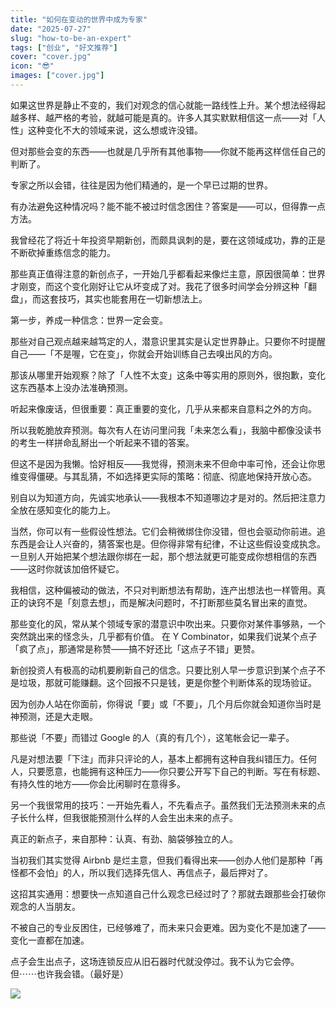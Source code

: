 ```yaml
---
title: "如何在变动的世界中成为专家"
date: "2025-07-27"
slug: "how-to-be-an-expert"
tags: ["创业", "好文推荐"]
cover: "cover.jpg"
icon: "😎"
images: ["cover.jpg"]
---
```

如果这世界是静止不变的，我们对观念的信心就能一路线性上升。某个想法经得起越多样、越严格的考验，就越可能是真的。许多人其实默默相信这一点——对「人性」这种变化不大的领域来说，这么想或许没错。



但对那些会变的东西——也就是几乎所有其他事物——你就不能再这样信任自己的判断了。



专家之所以会错，往往是因为他们精通的，是一个早已过期的世界。



有办法避免这种情况吗？能不能不被过时信念困住？答案是——可以，但得靠一点方法。



我曾经花了将近十年投资早期新创，而颇具讽刺的是，要在这领域成功，靠的正是不断砍掉重练信念的能力。



那些真正值得注意的新创点子，一开始几乎都看起来像烂主意，原因很简单：世界才刚变，而这个变化刚好让它从坏变成了对。我花了很多时间学会分辨这种「翻盘」，而这套技巧，其实也能套用在一切新想法上。



第一步，养成一种信念：世界一定会变。



那些对自己观点越来越笃定的人，潜意识里其实是认定世界静止。只要你不时提醒自己——「不是喔，它在变」，你就会开始训练自己去嗅出风的方向。



那该从哪里开始观察？除了「人性不太变」这条中等实用的原则外，很抱歉，变化这东西基本上没办法准确预测。



听起来像废话，但很重要：真正重要的变化，几乎从来都来自意料之外的方向。



所以我乾脆放弃预测。每次有人在访问里问我「未来怎么看」，我脑中都像没读书的考生一样拼命乱掰出一个听起来不错的答案。



但这不是因为我懒。恰好相反——我觉得，预测未来不但命中率可怜，还会让你思维变得僵硬。与其乱猜，不如选择更实际的策略：彻底、彻底地保持开放心态。



别自以为知道方向，先诚实地承认——我根本不知道哪边才是对的。然后把注意力全放在感知变化的能力上。



当然，你可以有一些假设性想法。它们会稍微绑住你没错，但也会驱动你前进。追东西是会让人兴奋的，猜答案也是。但你得非常有纪律，不让这些假设变成执念。
一旦别人开始把某个想法跟你绑在一起，那个想法就更可能变成你想相信的东西——这时你就该加倍怀疑它。



我相信，这种偏被动的做法，不只对判断想法有帮助，连产出想法也一样管用。真正的诀窍不是「刻意去想」，而是解决问题时，不打断那些莫名冒出来的直觉。



那些变化的风，常从某个领域专家的潜意识中吹出来。只要你对某件事够熟，一个突然跳出来的怪念头，几乎都有价值。
在 Y Combinator，如果我们说某个点子「疯了点」，那通常是称赞——搞不好还比「这点子不错」更赞。



新创投资人有极高的动机要刷新自己的信念。只要比别人早一步意识到某个点子不是垃圾，那就可能赚翻。这个回报不只是钱，更是你整个判断体系的现场验证。



因为创办人站在你面前，你得说「要」或「不要」，几个月后你就会知道你当时是神预测，还是大走眼。



那些说「不要」而错过 Google 的人（真的有几个），这笔帐会记一辈子。



凡是对想法要「下注」而非只评论的人，基本上都拥有这种自我纠错压力。任何人，只要愿意，也能拥有这种压力——你只要公开写下自己的判断。写在有标题、有持久性的地方——你会比闲聊时在意得多。



另一个我很常用的技巧：一开始先看人，不先看点子。虽然我们无法预测未来的点子长什么样，但我很能预测什么样的人会生出未来的点子。



真正的新点子，来自那种：认真、有劲、脑袋够独立的人。



当初我们其实觉得 Airbnb 是烂主意，但我们看得出来——创办人他们是那种「再怪都不会怕」的人，所以我们选择先信人、再信点子，最后押对了。



这招其实通用：想要快一点知道自己什么观念已经过时了？那就去跟那些会打破你观念的人当朋友。



不被自己的专业反困住，已经够难了，而未来只会更难。因为变化不是加速了——变化一直都在加速。



点子会生出点子，这场连锁反应从旧石器时代就没停过。我不认为它会停。
但⋯⋯也许我会错。（最好是）




![](https://prod-files-secure.s3.us-west-2.amazonaws.com/112d0858-5090-4d34-a606-b75eb8d65fd2/46476355-9cf3-4e99-9b7a-3531bc426380/1000202064.png?X-Amz-Algorithm=AWS4-HMAC-SHA256&X-Amz-Content-Sha256=UNSIGNED-PAYLOAD&X-Amz-Credential=ASIAZI2LB466UFQKWMRA%2F20250907%2Fus-west-2%2Fs3%2Faws4_request&X-Amz-Date=20250907T064000Z&X-Amz-Expires=3600&X-Amz-Security-Token=IQoJb3JpZ2luX2VjEDQaCXVzLXdlc3QtMiJIMEYCIQCps4c3lG9DJbRSOGN1PsHJb1qIIOBv5awqlbMmyYpLWwIhAMpnpmwZgF4nt4HLdpyR%2Fg4sYIETakPcofk8rSAL%2B3ltKogECJ3%2F%2F%2F%2F%2F%2F%2F%2F%2F%2FwEQABoMNjM3NDIzMTgzODA1IgwKwUNf9yKb10xB6Pgq3AOredpCVaZdevI%2FTRL0R8pKNSp%2BW3MSEsOcdT6GgRw31J57X5ZCATyKlBPjS2wr9Rk51e6IDwb3P2B5fpXYlUHhhNv%2Bo3UKs5aQUMSVqt%2BxTCbtHyF%2BAYdQAEiNIxcZZ2pEAcbcns%2FpzXuKUL43THHke9aAq49SZQMjnZ0ESVCuePy%2Fk9AFYlBWG7c3KATiQcALhUrUU02YLgYGCQF%2BnWGEU3DbaaLL6Es8ty2GemP5R%2BPbAjeSGyutAiNUhKrpA1Hh311AIpS2M9JgxZChAf3U%2F8duyhaLNA2S0xwceA1LdscS4yVxq%2BYYdXR%2F0g86uvBx1Zh65fX3Yuac7CAWxpkgkmbw0hBbfz3rkU2GfMAF1k9X9TV%2BD%2FSG1V%2BZWXdT0M%2BJLRCovszypPNMwJ9coDdTtVKMhBUCuvGRon4ePrIFl9pYK5akv2tuotkHC9EGdK82fRoyyUsDWM2PPcCK74t%2FHDoanHVEzRp0f1%2FmjCN7SpCp3CYQ6WuJLuVsBg2XFJslLJg9MgPHWD%2F5zNtdlubYoFWRTchX%2BXdXLEUxbUszlXa4mu7F6jnq0%2BF3ZCGT%2ByJN0hbQR8hc%2Bbq0kiPHou65xjfeEOnbTfEEMc%2ByAPOfew0JauedWcy9UU1QZTC6iPTFBjqkAYaN2q%2Ft4CZDgOoDXZf%2F872OOiSaaNDbSDZysh99Gf%2BbC83357WRLjgAYluNJDj%2BNp2sIY5et1O3dMmSWGsLejKK8mOYMKHn4IS45OslVbtPsmb%2FhzWXUSd8Qrcx72m08o%2BojW3I3A2JifeG3F3xDB2oDE9FLR1QVg478MjPO2SK73HsjBhNsE%2FO3nj5IIEPbdJ77Jeky9z1V2lTr7vFdnZe%2F3Gs&X-Amz-Signature=84d0e2bdb00b86df562b9a1dde6a07f70356479621529fcf750b5c2dec6303c3&X-Amz-SignedHeaders=host&x-amz-checksum-mode=ENABLED&x-id=GetObject)

